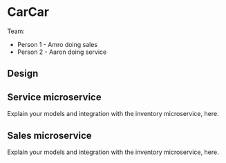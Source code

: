 # CarCar

Team:

* Person 1 - Amro doing sales
* Person 2 - Aaron doing service

## Design

## Service microservice

Explain your models and integration with the inventory
microservice, here.

## Sales microservice

Explain your models and integration with the inventory
microservice, here.

